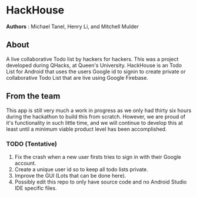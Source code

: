 # HackHouse

**Authors** : Michael Tanel, Henry Li, and Mitchell Mulder
## About
A live collaborative Todo list by hackers for hackers. This was a project developed during QHacks, at Queen's University. 
HackHouse is an Todo List for Android that uses the users Google id to signin to create private or collaborative Todo List that are live using Google Firebase.

## From the team
This app is still very much a work in progress as we only had thirty six hours during the hackathon to build this from scratch. 
However, we are proud of it's functionality in such little time, and we will continue to develop this at least until a minimum viable product level has been accomplished.

### TODO (Tentative)
1. Fix the crash when a new user firsts tries to sign in with their Google account.
2. Create a unique user id so to keep all todo lists private.
3. Improve the GUI (Lots that can be done here).
4. Possibly edit this repo to only have source code and no Android Studio IDE specific files.
